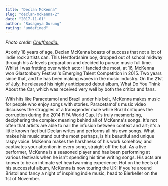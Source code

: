 ```yaml
---
title: "Declan McKenna"
slug: "declan-mckenna-2"
date: "2017-11-01"
author: "Rasagnya Gurung"
rating: "undefined"
---
```


_Photo credit: [Chuffmedia.](http://chuffmedia.com/images/artist-images/19921/declan_mckenna_-_lead_press_shot_2017-2.jpg)_

At only 18 years of age, Declan McKenna boasts of success that not a lot of indie rock artists can. This Hertfordshire boy, dropped out of school midway through his A-levels preparation and decided to pursue music full time. Whilst I was fretting over which actor I fancied the most, at 16, McKenna won Glastonbury Festival's Emerging Talent Competition in 2015. Two years since that, and he has been making waves in the music industry. On the 21st of July, he released his highly anticipated debut album, What Do You Think About the Car, which was received very well by both the critics and fans.

With hits like Paracetamol and Brazil under his belt, McKenna makes music for people who enjoy songs with stories. Paracetamol's music video discusses the struggles of a transgender male while Brazil critiques the corruption during the 2014 FIFA World Cup. It's truly mesmerizing, deciphering the complex meaning behind all of McKenna's songs. It's not often that artists are able to nail the infusion between context and art; it's a little known fact but Declan writes and performs all his own songs. What makes his music stand out the most perhaps, is his beautiful and unique raspy voice. McKenna makes the harshness of his work somehow, and captivates your attention in every song, straight off the bat. As a live performer, McKenna is a seasoned player and has been performing at various festivals when he isn't spending his time writing songs. His acts are known to be an intimate yet heartwarming experience. Hot on the heels of his successful album, McKenna is now touring the UK! If you're around Bristol and fancy a night of inspiring indie music, head to Bierkeller on the 1st of November.

